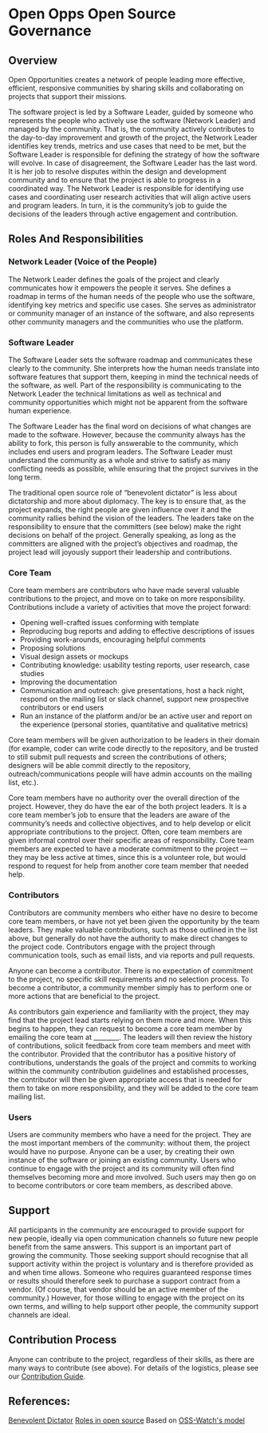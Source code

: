 # Open Opps Open Source Governance

## Overview
Open Opportunities creates a network of people leading more effective, efficient, responsive communities by sharing skills and collaborating on projects that support their missions.

The software project is led by a Software Leader, guided by someone who represents the people who actively use the software (Network Leader) and managed by the community. That is, the community actively contributes to the day-to-day improvement and growth of the project, the Network Leader identifies key trends, metrics and use cases that need to be met, but the Software Leader is responsible for defining the strategy of how the software will evolve. In case of disagreement, the Software Leader has the last word. It is her job to resolve disputes within the design and development community and to ensure that the project is able to progress in a coordinated way. The Network Leader is responsible for identifying use cases and coordinating user research activities that will align active users and program leaders. In turn, it is the community’s job to guide the decisions of the leaders through active engagement and contribution.  

## Roles And Responsibilities
### Network Leader (Voice of the People)
The Network Leader defines the goals of the project and clearly communicates how it empowers the people it serves. She defines a roadmap in terms of the human needs of the people who use the software, identifying key metrics and specific use cases.  She serves as administrator or community manager of an instance of the software, and also represents other community managers and the communities who use the platform.

### Software Leader
The Software Leader sets the software roadmap and communicates these clearly to the community.  She interprets how the human needs translate into software features that support them, keeping in mind the technical needs of the software, as well.   Part of the responsibility is communicating to the Network Leader the technical limitations as well as technical and community opportunities which might not be apparent from the software human experience.

The Software Leader has the final word on decisions of what changes are made to the software.  However, because the community always has the ability to fork, this person is fully answerable to the community, which includes end users and program leaders. The Software Leader must understand the community as a whole and strive to satisfy as many conflicting needs as possible, while ensuring that the project survives in the long term.

The traditional open source role of “benevolent dictator” is less about dictatorship and more about diplomacy. The key is to ensure that, as the project expands, the right people are given influence over it and the community rallies behind the vision of the leaders. The leaders take on the responsibility to ensure that the committers (see below) make the right decisions on behalf of the project. Generally speaking, as long as the committers are aligned with the project’s objectives and roadmap, the project lead will joyously support their leadership and contributions.

### Core Team
Core team members are contributors who have made several valuable contributions to the project, and move on to take on more responsibility. Contributions include a variety of activities that move the project forward:
* Opening well-crafted issues conforming with template
* Reproducing bug reports and adding to effective descriptions of issues
* Providing work-arounds, encouraging helpful comments
* Proposing solutions
* Visual design assets or mockups
* Contributing knowledge: usability testing reports, user research, case studies
* Improving the documentation
* Communication and outreach: give presentations, host a hack night, respond on the mailing list or slack channel, support new prospective contributors or end users
* Run an instance of the platform and/or be an active user and report on the experience (personal stories, quantitative and qualitative metrics)

Core team members will be given authorization to be leaders in their domain (for example, coder can write code directly to the repository, and be trusted to still submit pull requests and screen the contributions of others; designers will be able commit directly to the repository, outreach/communications people will have admin accounts on the mailing list, etc.). 

Core team members have no authority over the overall direction of the project. However, they do have the ear of the both project leaders. It is a core team member’s job to ensure that the leaders are aware of the community’s needs and collective objectives, and to help develop or elicit appropriate contributions to the project. Often, core team members are given informal control over their specific areas of responsibility. Core team members are expected to have a moderate commitment to the project — they may be less active at times, since this is a volunteer role, but would respond to request for help from another core team member that needed help.

### Contributors
Contributors are community members who either have no desire to become core team members, or have not yet been given the opportunity by the team leaders. They make valuable contributions, such as those outlined in the list above, but generally do not have the authority to make direct changes to the project code. Contributors engage with the project through communication tools, such as email lists, and via reports and pull requests.

Anyone can become a contributor. There is no expectation of commitment to the project, no specific skill requirements and no selection process. To become a contributor, a community member simply has to perform one or more actions that are beneficial to the project.

As contributors gain experience and familiarity with the project, they may find that the project lead starts relying on them more and more. When this begins to happen, they can request to become a core team member by emailing the core team at ________. The leaders will then review the history of contributions, solicit feedback from core team members and meet with the contributor.  Provided that the contributor has a positive history of contributions, understands the goals of the project and commits to working within the community contribution guidelines and established processes, the contributor will then be given appropriate access that is needed for them to take on more responsibility, and they will be added to the core team mailing list.

### Users
Users are community members who have a need for the project. They are the most important members of the community: without them, the project would have no purpose. Anyone can be a user, by creating their own instance of the software or joining an existing community.
Users who continue to engage with the project and its community will often find themselves becoming more and more involved. Such users may then go on to become contributors or core team members, as described above.

## Support
All participants in the community are encouraged to provide support for new people, ideally via open communication channels so future new people benefit from the same answers. This support is an important part of growing the community. Those seeking support should recognise that all support activity within the project is voluntary and is therefore provided as and when time allows. Someone who requires guaranteed response times or results should therefore seek to purchase a support contract from a vendor. (Of course, that vendor should be an active member of the community.) However, for those willing to engage with the project on its own terms, and willing to help support other people, the community support channels are ideal.

## Contribution Process
Anyone can contribute to the project, regardless of their skills, as there are many ways to contribute (see above).  For details of the logistics, please see our [Contribution Guide](https://github.com/18F/code-of-conduct/blob/master/CONTRIBUTING.md).

## References:
[Benevolent Dictator](http://producingoss.com/html-chunk/social-infrastructure.html#benevolent-dictator-qualifications)
[Roles in open source](http://oss-watch.ac.uk/resources/rolesinopensource)
Based on [OSS-Watch's model](http://oss-watch.ac.uk/resources/benevolentdictatorgovernancemodel)

